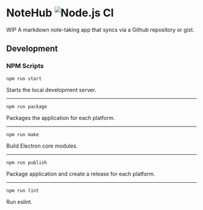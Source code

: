 # NoteHub ![Node.js CI](https://github.com/mrjones2014/NoteHub/workflows/Node.js%20CI/badge.svg?branch=development)

WIP A markdown note-taking app that syncs via a Github repository or gist.

## Development

### NPM Scripts

```
npm run start
```
Starts the local development server.
<hr>

```
npm run package
```
Packages the application for each platform.
<hr>

```
npm run make
```
Build Electron core modules.
<hr>

```
npm run publish
```
Package application and create a release for each platform.
<hr>

```
npm run lint
```
Run eslint.
